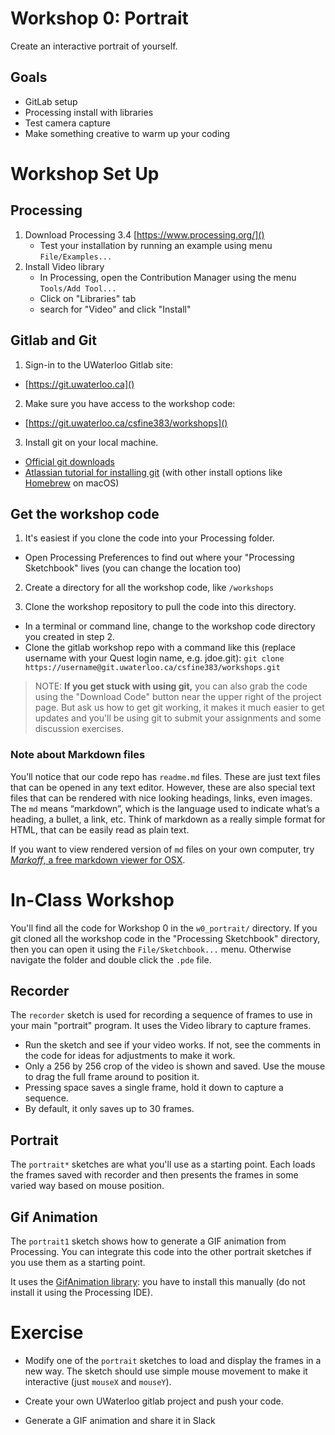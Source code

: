# Workshop 0: Portrait

Create an interactive portrait of yourself.

## Goals

* GitLab setup
* Processing install with libraries
* Test camera capture
* Make something creative to warm up your coding

# Workshop Set Up

## Processing

1. Download Processing 3.4 [https://www.processing.org/]()
	* Test your installation by running an example using menu `File/Examples...`
2. Install Video library
	* In Processing, open the Contribution Manager using the menu `Tools/Add Tool...`
	* Click on "Libraries" tab
	* search for "Video" and click "Install"


## Gitlab and Git

1. Sign-in to the UWaterloo Gitlab site:
* [https://git.uwaterloo.ca]()

2. Make sure you have access to the workshop code:
 * [https://git.uwaterloo.ca/csfine383/workshops]()

3. Install git on your local machine. 
 * [Official git downloads](https://git-scm.com/downloads) 
 * [Atlassian tutorial for installing git](https://www.atlassian.com/git/tutorials/install-git) (with other install options like [Homebrew](https://brew.sh/) on macOS)

## Get the workshop code

1. It's easiest if you clone the code into your Processing folder. 
 * Open Processing Preferences to find out where your "Processing Sketchbook" lives (you can change the location too)

2. Create a directory for all the workshop code, like `/workshops` 

3. Clone the workshop repository to pull the code into this directory.
 * In a terminal or command line, change to the workshop code directory you created in step 2.
 * Clone the gitlab workshop repo with a command like this (replace username with your Quest login name, e.g. jdoe.git):
`git clone https://username@git.uwaterloo.ca/csfine383/workshops.git`

<!-- > NOTE: Please don't push changes from your copy of the course code back to the repo. We need to fix permissions and show you how to create your own repos. The best way to handle this is to treat your local copy of the couse workshop code as "readonly" and then create a different place to put your own code. -->

> NOTE: **If you get stuck with using git,** you can also grab the code using the "Download Code" button near the upper right of the project page. But ask us how to get git working, it makes it much easier to get updates and you'll be using git to submit your assignments and some discussion exercises. 

### Note about Markdown files

You’ll notice that our code repo has `readme.md` files. These are just text files that can be opened in any text editor. However, these are also special text files that can be rendered with nice looking headings, links, even images. The `md` means “markdown”, which is the language used to indicate what’s a heading, a bullet, a link, etc. Think of markdown as a really simple format for HTML, that can be easily read as plain text.  

If you want to view rendered version of `md` files on your own computer, try [_Markoff_, a free markdown viewer for OSX](https://robots.thoughtbot.com/markoff-free-markdown-previewer).


# In-Class Workshop

You'll find all the code for  Workshop 0 in the `w0_portrait/` directory. If you git cloned all the workshop code in the "Processing Sketchbook" directory, then you can open it using the `File/Sketchbook...` menu. Otherwise navigate the folder and double click the `.pde` file.

## Recorder

The `recorder` sketch is used for recording a sequence of frames to use in your main "portrait" program. It uses the Video library to capture frames.

* Run the sketch and see if your video works. If not, see the comments in the code for ideas for adjustments to make it work. 
* Only a 256 by 256 crop of the video is shown and saved. Use the mouse to drag the full frame around to position it.
* Pressing space saves a single frame, hold it down to capture a sequence.
* By default, it only saves up to 30 frames. 


## Portrait

The `portrait*` sketches are what you'll use as a starting point. Each loads the frames saved with recorder and then presents the frames in some varied way based on mouse position. 

## Gif Animation

The `portrait1` sketch shows how to generate a GIF animation from Processing. You can integrate this code into the other portrait sketches if you use them as a starting point.

It uses the [GifAnimation library](https://github.com/extrapixel/gif-animation/tree/3.0): you have to install this manually (do not install it using the Processing IDE). 


# Exercise

* Modify one of the `portrait` sketches to load and display the frames in a new way. The sketch should use simple mouse movement to make it interactive (just `mouseX` and `mouseY`). 

* Create your own UWaterloo gitlab project and push your code.

* Generate a GIF animation and share it in Slack









